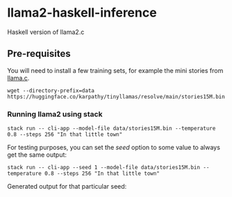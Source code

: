 # llama2-haskell-inference
Haskell version of llama2.c

## Pre-requisites
You will need to install a few training sets,
for example the mini stories from [llama.c](https://github.com/karpathy/llama2.c#models).

```shell
wget --directory-prefix=data https://huggingface.co/karpathy/tinyllamas/resolve/main/stories15M.bin
```

### Running llama2 using stack
```shell
stack run -- cli-app --model-file data/stories15M.bin --temperature 0.8 --steps 256 "In that little town"
```

For testing purposes, you can set the _seed_ option to some value to always get the same output:

```shell
stack run -- cli-app --seed 1 --model-file data/stories15M.bin --temperature 0.8 --steps 256 "In that little town"
```

Generated output for that particular seed:
